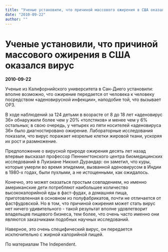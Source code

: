 ```yaml
---
title: "Ученые установили, что причиной массового ожирения в США оказался вирус"
date: "2010-09-22"
author: ""
---
```


# Ученые установили, что причиной массового ожирения в США оказался вирус

**2010-09-22** 

Ученые из Калифорнийского университета в Сан-Диего установили: вполне возможно, что ожирение передается от человека к человеку посредством «аденовирусной инфекции», наподобие той, что вызывает ОРЗ.

В ходе наблюдений за 124 детьми в возрасте от 8 до 18 лет «аденовирус 36» обнаружили более чем у 20% «толстяков» и менее чем у 6% остальных; в свою очередь, у четырех из пяти носителей «аденовируса 36» было диагностировано ожирение. Лабораторные исследования показали, что вирус поражает незрелые клетки жировой ткани, ускоряя их рост и размножение.

Предположение о вирусной природе ожирения десять лет назад впервые высказал профессор Пеннингтонского центра биомедицинских исследований в Луизиане Никхил Дурандар: он заметил, что куры, которые умерли во время эпидемии, вызванной аденовирусом в Индии в 1980-х годах, были пухлыми, а не истощенными, как ожидалось.

Конечно, это может оказаться простым совпадением, но именно американские дети потребляют наибольшее количество высококалорийной еды в фаст-фудах, а домашняя пища, приготовленная в основном из полуфабрикатов, почти не отличается от фастфудовской. Но в том, что причиной ожирения может стать вирус нет ничего удивительного - такой результат вполне удовлетворит владельцев пищевого бизнеса, тем более, что очень часто именно они являются заказчиками подобных научных исследований.

Наверное, это очень специфический вирус, он передается исключительно с жирной калорийной пищей.

По материалам The Independent.